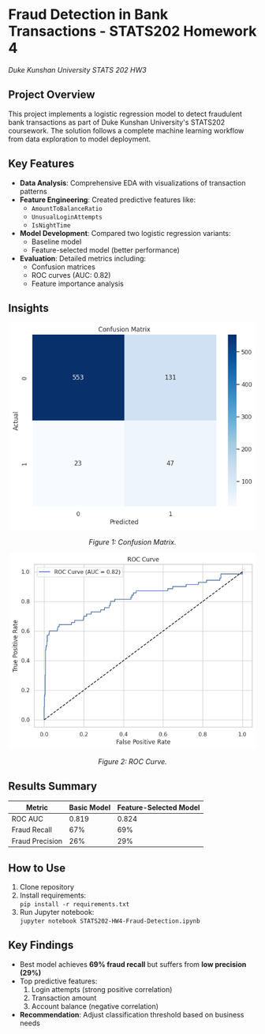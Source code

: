 # Fraud Detection in Bank Transactions - STATS202 Homework 4
*Duke Kunshan University STATS 202 HW3*

## Project Overview
This project implements a logistic regression model to detect fraudulent bank transactions as part of Duke Kunshan University's STATS202 coursework. The solution follows a complete machine learning workflow from data exploration to model deployment.

## Key Features
- **Data Analysis**: Comprehensive EDA with visualizations of transaction patterns
- **Feature Engineering**: Created predictive features like:
  - `AmountToBalanceRatio`
  - `UnusualLoginAttempts`
  - `IsNightTime` 
- **Model Development**: Compared two logistic regression variants:
  - Baseline model
  - Feature-selected model (better performance)
- **Evaluation**: Detailed metrics including:
  - Confusion matrices
  - ROC curves (AUC: 0.82)
  - Feature importance analysis

## Insights


<p align="center">
  <img src="Insights/confusion_matrix.png" alt="Sample Image" width="500"/>
</p>
<p align="center">
  <em>Figure 1: Confusion Matrix.</em>
</p>

<p align="center">
  <img src="Insights/roc_curve.png" alt="Sample Image" width="500"/>
</p>
<p align="center">
  <em>Figure 2: ROC Curve.</em>
</p>

## Results Summary
| Metric               | Basic Model | Feature-Selected Model |
|----------------------|-------------|------------------------|
| ROC AUC              | 0.819       | 0.824                  |
| Fraud Recall         | 67%         | 69%                    |
| Fraud Precision      | 26%         | 29%                    |

## How to Use
1. Clone repository
2. Install requirements:  
   `pip install -r requirements.txt`
3. Run Jupyter notebook:  
   `jupyter notebook STATS202-HW4-Fraud-Detection.ipynb`
   
## Key Findings
- Best model achieves **69% fraud recall** but suffers from **low precision (29%)**
- Top predictive features:
  1. Login attempts (strong positive correlation)
  2. Transaction amount 
  3. Account balance (negative correlation)
- **Recommendation**: Adjust classification threshold based on business needs
